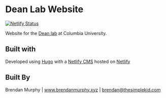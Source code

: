 # Dean Lab Website

[![Netlify Status](https://api.netlify.com/api/v1/badges/5acd668c-a1d7-431b-b5ee-c8dc698b4d56/deploy-status)](https://app.netlify.com/sites/tender-golick-d38f42/deploys)

Website for the [Dean lab](https://deanlab.com) at Columbia University.

## Built with

Developed using [Hugo](https://gohugo.io) with a [Netlify CMS](https://www.netlifycms.org/) hosted on [Netlify](https://www.netlify.com/)

## Built By

Brendan Murphy | www.brendanmurphy.xyz | brendan@thesimplekid.com
